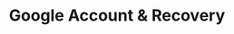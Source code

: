 ---
layout: default
title:  "Google Account & Recovery"
parent: performance
summary: ""
index: 1
category: performance
permalink: /performance/google-account/
---